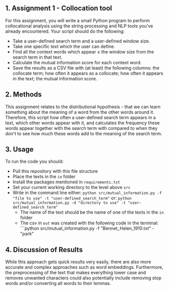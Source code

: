 ## 1. Assignment 1 - Collocation tool
For this assignment, you will write a small Python program to perform collocational analysis using the string processing and NLP tools you've already encountered. Your script should do the following:

- Take a user-defined search term and a user-defined window size.
- Take one specific text which the user can define.
- Find all the context words which appear ± the window size from the search term in that text.
- Calculate the mutual information score for each context word.
- Save the results as a CSV file with (at least) the following columns: the collocate term; how often it appears as a collocate; how often it appears in the text; the mutual information score.

## 2. Methods
This assignment relates to the distributional hypothesis - that we can learn something about the meaning of a word from the other words around it. Therefore, this script how often a user-defined search term appears in a text, which other words appear with it, and calculates the frequency these words appear together with the search term with compared to when they don't to see how much these words add to the meaning of the search term.

## 3. Usage
To run the code you should:
- Pull this repository with this file structure
- Place the texts in the ```in``` folder
- Install the packages mentioned in ```requirements.txt``` 
- Set your current working directory to the level above ```src```
- Write in the command line either: ```python src/mutual_information.py -f "file to use" -t "user-defined_search_term"``` or: ```python src/mutual_information.py -d "directory to use" -t "user-defined_search_term"```
  - The name of the text should be the name of one of the texts in the ```in``` folder
  - The csv in ```out``` was created with the following code in the terminal: ```python src/mutual_information.py -f "Bennet_Helen_1910.txt" - "park"

## 4. Discussion of Results
While this approach gets quick results very easily, there are also more accurate and complex approaches such as word embeddings. Furthermore, the preprocessing of the text that makes everything lower case and removes unwanted characters could also potentially include removing stop words and/or converting all words to their lemmas.
